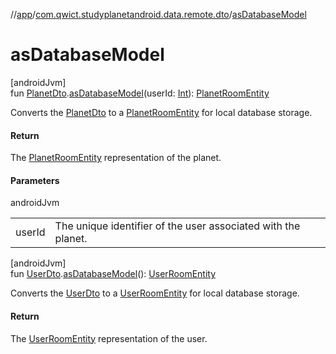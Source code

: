 //[app](../../index.md)/[com.qwict.studyplanetandroid.data.remote.dto](index.md)/[asDatabaseModel](as-database-model.md)

# asDatabaseModel

[androidJvm]\
fun [PlanetDto](-planet-dto/index.md).[asDatabaseModel](as-database-model.md)(userId: [Int](https://kotlinlang.org/api/latest/jvm/stdlib/kotlin/-int/index.html)): [PlanetRoomEntity](../com.qwict.studyplanetandroid.data.local.schema/-planet-room-entity/index.md)

Converts the [PlanetDto](-planet-dto/index.md) to a [PlanetRoomEntity](../com.qwict.studyplanetandroid.data.local.schema/-planet-room-entity/index.md) for local database storage.

#### Return

The [PlanetRoomEntity](../com.qwict.studyplanetandroid.data.local.schema/-planet-room-entity/index.md) representation of the planet.

#### Parameters

androidJvm

| | |
|---|---|
| userId | The unique identifier of the user associated with the planet. |

[androidJvm]\
fun [UserDto](-user-dto/index.md).[asDatabaseModel](as-database-model.md)(): [UserRoomEntity](../com.qwict.studyplanetandroid.data.local.schema/-user-room-entity/index.md)

Converts the [UserDto](-user-dto/index.md) to a [UserRoomEntity](../com.qwict.studyplanetandroid.data.local.schema/-user-room-entity/index.md) for local database storage.

#### Return

The [UserRoomEntity](../com.qwict.studyplanetandroid.data.local.schema/-user-room-entity/index.md) representation of the user.
